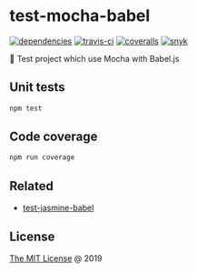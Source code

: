 # test-mocha-babel

[![dependencies](https://david-dm.org/piecioshka/test-mocha-babel.svg)](https://github.com/piecioshka/test-mocha-babel)
[![travis-ci](https://api.travis-ci.org/piecioshka/test-mocha-babel.svg?branch=master)](https://travis-ci.org/piecioshka/test-mocha-babel)
[![coveralls](https://coveralls.io/repos/github/piecioshka/test-mocha-babel/badge.svg?branch=master)](https://coveralls.io/github/piecioshka/test-mocha-babel?branch=master)
[![snyk](https://snyk.io/test/github/piecioshka/test-mocha-babel/badge.svg?targetFile=package.json)](https://snyk.io/test/github/piecioshka/test-mocha-babel?targetFile=package.json)

:ledger: Test project which use Mocha with Babel.js

## Unit tests

```bash
npm test
```

## Code coverage

```bash
npm run coverage
```

## Related

* [test-jasmine-babel](https://github.com/piecioshka/test-jasmine-babel)

## License

[The MIT License](http://piecioshka.mit-license.org) @ 2019

